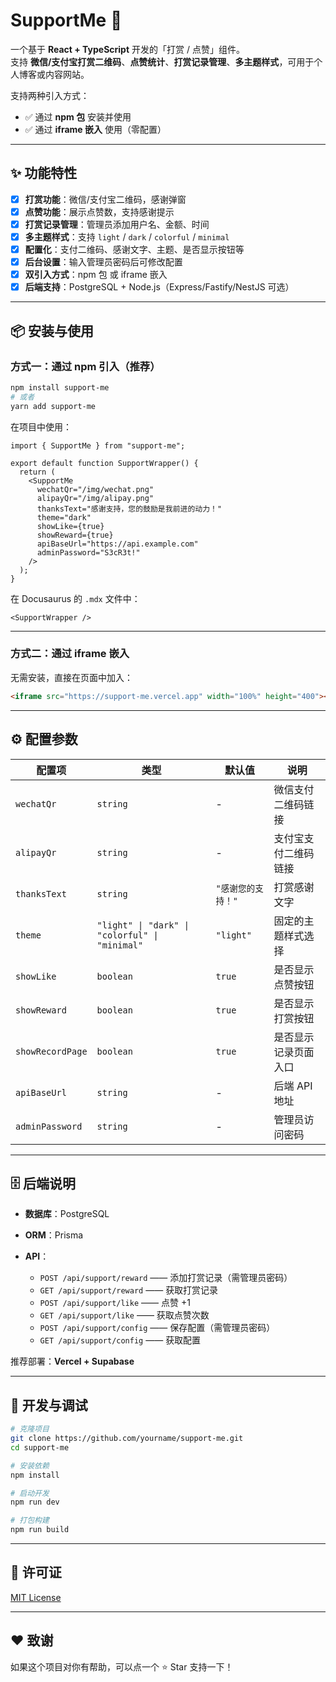 


# SupportMe 🎁

一个基于 **React + TypeScript** 开发的「打赏 / 点赞」组件。  
支持 **微信/支付宝打赏二维码**、**点赞统计**、**打赏记录管理**、**多主题样式**，可用于个人博客或内容网站。  

支持两种引入方式：  
- ✅ 通过 **npm 包** 安装并使用  
- ✅ 通过 **iframe 嵌入** 使用（零配置）

---

## ✨ 功能特性
- [x] **打赏功能**：微信/支付宝二维码，感谢弹窗
- [x] **点赞功能**：展示点赞数，支持感谢提示
- [x] **打赏记录管理**：管理员添加用户名、金额、时间
- [x] **多主题样式**：支持 `light` / `dark` / `colorful` / `minimal`
- [x] **配置化**：支付二维码、感谢文字、主题、是否显示按钮等
- [x] **后台设置**：输入管理员密码后可修改配置
- [x] **双引入方式**：npm 包 或 iframe 嵌入
- [x] **后端支持**：PostgreSQL + Node.js（Express/Fastify/NestJS 可选）

---

## 📦 安装与使用

### 方式一：通过 npm 引入（推荐）
```bash
npm install support-me
# 或者
yarn add support-me
````

在项目中使用：

```tsx
import { SupportMe } from "support-me";

export default function SupportWrapper() {
  return (
    <SupportMe
      wechatQr="/img/wechat.png"
      alipayQr="/img/alipay.png"
      thanksText="感谢支持，您的鼓励是我前进的动力！"
      theme="dark"
      showLike={true}
      showReward={true}
      apiBaseUrl="https://api.example.com"
      adminPassword="S3cR3t!"
    />
  );
}
```

在 Docusaurus 的 `.mdx` 文件中：

```mdx
<SupportWrapper />
```

---

### 方式二：通过 iframe 嵌入

无需安装，直接在页面中加入：

```html
<iframe src="https://support-me.vercel.app" width="100%" height="400"></iframe>
```

---

## ⚙️ 配置参数

| 配置项              | 类型                                             | 默认值         | 说明         |
| ---------------- | ---------------------------------------------- | ----------- | ---------- |
| `wechatQr`       | `string`                                       | -           | 微信支付二维码链接  |
| `alipayQr`       | `string`                                       | -           | 支付宝支付二维码链接 |
| `thanksText`     | `string`                                       | `"感谢您的支持！"` | 打赏感谢文字     |
| `theme`          | `"light" \| "dark" \| "colorful" \| "minimal"` | `"light"`   | 固定的主题样式选择  |
| `showLike`       | `boolean`                                      | `true`      | 是否显示点赞按钮   |
| `showReward`     | `boolean`                                      | `true`      | 是否显示打赏按钮   |
| `showRecordPage` | `boolean`                                      | `true`      | 是否显示记录页面入口 |
| `apiBaseUrl`     | `string`                                       | -           | 后端 API 地址  |
| `adminPassword`  | `string`                                       | -           | 管理员访问密码    |

---

## 🗄️ 后端说明

* **数据库**：PostgreSQL
* **ORM**：Prisma
* **API**：

  * `POST /api/support/reward` —— 添加打赏记录（需管理员密码）
  * `GET /api/support/reward` —— 获取打赏记录
  * `POST /api/support/like` —— 点赞 +1
  * `GET /api/support/like` —— 获取点赞次数
  * `POST /api/support/config` —— 保存配置（需管理员密码）
  * `GET /api/support/config` —— 获取配置

推荐部署：**Vercel + Supabase**

---

## 🚀 开发与调试

```bash
# 克隆项目
git clone https://github.com/yourname/support-me.git
cd support-me

# 安装依赖
npm install

# 启动开发
npm run dev

# 打包构建
npm run build
```

---

## 📜 许可证

[MIT License](./LICENSE)

---

## ❤️ 致谢

如果这个项目对你有帮助，可以点一个 ⭐ Star 支持一下！



